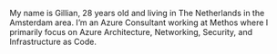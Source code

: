 My name is Gillian, 28 years old and living in The Netherlands in the Amsterdam area.
I’m an Azure Consultant working at Methos where I primarily focus on Azure Architecture, Networking, Security, and Infrastructure as Code.

